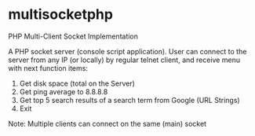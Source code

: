 # multisocketphp
PHP Multi-Client Socket Implementation

A PHP socket server (console script application).
User can connect to the server from any IP (or locally) by regular telnet client, and receive menu with next function items:
1. Get disk space (total on the Server)
1. Get ping average to 8.8.8.8
1. Get top 5 search results of a search term from Google (URL Strings)
1. Exit

Note: Multiple clients can connect on the same (main) socket
